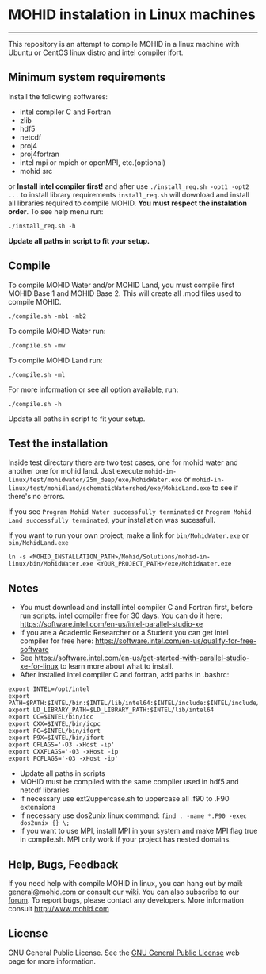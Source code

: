 # MOHID instalation in Linux machines #
---
This repository is an attempt to compile MOHID in a linux machine with Ubuntu or CentOS linux distro and intel compiler ifort.

## Minimum system requirements ##
Install the following softwares:
* intel compiler C and Fortran
* zlib
* hdf5
* netcdf
* proj4
* proj4fortran
* intel mpi or mpich or openMPI, etc.(optional)
* mohid src

or
**Install intel compiler first!** and after use ``./install_req.sh -opt1 -opt2 ...`` to install library requirements
`install_req.sh` will download and install all libraries required to compile MOHID. **You must respect the instalation order**. To see help menu run:
```
./install_req.sh -h
```
**Update all paths in script to fit your setup.**

## Compile ##
To compile MOHID Water and/or MOHID Land, you must compile first MOHID Base 1 and MOHID Base 2. This will create all .mod files used to compile MOHID.
```
./compile.sh -mb1 -mb2
```
To compile MOHID Water run:
```
./compile.sh -mw
```
To compile MOHID Land run:
```
./compile.sh -ml
```
For more information or see all option available, run:
```
./compile.sh -h
```
Update all paths in script to fit your setup.

## Test the installation ##
Inside test directory there are two test cases, one for mohid water and another one for mohid land. Just execute `mohid-in-linux/test/mohidwater/25m_deep/exe/MohidWater.exe` or `mohid-in-linux/test/mohidland/schematicWatershed/exe/MohidLand.exe` to see if there's no errors.

If you see `Program Mohid Water successfully terminated` or `Program Mohid Land successfully terminated`, your installation was sucessfull.

If you want to run your own project, make a link for `bin/MohidWater.exe` or `bin/MohidLand.exe`

```
ln -s <MOHID_INSTALLATION_PATH>/Mohid/Solutions/mohid-in-linux/bin/MohidWater.exe <YOUR_PROJECT_PATH>/exe/MohidWater.exe
```

## Notes ##
* You must download and install intel compiler C and Fortran first, before run scripts. intel compiler free for 30 days. You can do it here: <https://software.intel.com/en-us/intel-parallel-studio-xe>
* If you are a Academic Researcher or a Student you can get intel compiler for free here: <https://software.intel.com/en-us/qualify-for-free-software>
* See <https://software.intel.com/en-us/get-started-with-parallel-studio-xe-for-linux> to learn more about what to install.
* After installed intel compiler C and fortran, add paths in .bashrc:
```
export INTEL=/opt/intel
export PATH=$PATH:$INTEL/bin:$INTEL/lib/intel64:$INTEL/include:$INTEL/include/intel64
export LD_LIBRARY_PATH=$LD_LIBRARY_PATH:$INTEL/lib/intel64
export CC=$INTEL/bin/icc
export CXX=$INTEL/bin/icpc
export FC=$INTEL/bin/ifort
export F9X=$INTEL/bin/ifort
export CFLAGS='-O3 -xHost -ip'
export CXXFLAGS='-O3 -xHost -ip'
export FCFLAGS='-O3 -xHost -ip'
```
* Update all paths in scripts
* MOHID must be compiled with the same compiler used in hdf5 and netcdf libraries
* If necessary use ext2uppercase.sh to uppercase all .f90 to .F90 extensions
* If necessary use dos2unix linux command:
` find . -name *.F90 -exec dos2unix {} \; `
* If you want to use MPI, install MPI in your system and make MPI flag true in compile.sh. MPI only work if your project has nested domains.

## Help, Bugs, Feedback ##
If you need help with compile MOHID in linux, you can hang out by mail: <general@mohid.com> or consult our [wiki](http://wiki.mohid.com). You can also subscribe to our [forum](http://forum.mohid.com). To report bugs, please contact any developers. More information consult <http://www.mohid.com>

## License ##
GNU General Public License. See the [GNU General Public License](http://www.gnu.org/copyleft/gpl.html) web page for more information.
